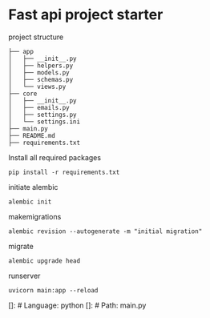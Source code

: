 # Fast api project starter 

project structure

```tree
├── app
│   ├── __init__.py
│   ├── helpers.py
│   ├── models.py
│   ├── schemas.py
│   └── views.py
├── core
│   ├── __init__.py
│   ├── emails.py
│   ├── settings.py
│   └── settings.ini
├── main.py
├── README.md
├── requirements.txt

```

Install all required packages

```commandline
pip install -r requirements.txt
```

initiate alembic
```commandline
alembic init
```

makemigrations
```commandline
alembic revision --autogenerate -m "initial migration"
```

migrate
```commandline
alembic upgrade head
```

runserver
```commandline
uvicorn main:app --reload
```

[]: # Language: python
[]: # Path: main.py

